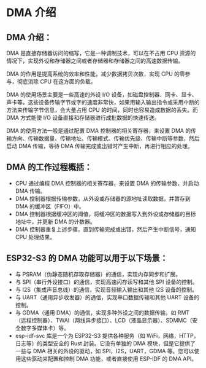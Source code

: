 # DMA 介绍

## DMA 介绍：

DMA 是直接存储器访问的缩写，它是一种调制技术，可以在不占用 CPU 资源的情况下，实现外设和存储器之间或者存储器和存储器之间的高速数据传输。

DMA 的作用是提高系统的效率和性能，减少数据拷贝次数，实现 CPU 的零参与，彻底消除 CPU 在这方面的负载。

DMA 的使用场景主要是一些高速的外设 I/O 设备，如磁盘控制器、网卡、显卡、声卡等。这些设备传输字节或字的速度非常快，如果用输入输出指令或采用中断的方法来传输字节信息，会大量占用 CPU 的时间，同时也容易造成数据的丢失。而 DMA 方式能使 I/O 设备直接和存储器进行成批数据的快速传送。

DMA 的使用方法一般是通过配置 DMA 控制器的相关寄存器，来设置 DMA 的传输方向、传输数据量、传输地址、传输模式、传输优先级、传输中断等参数，然后启动 DMA 传输，等待 DMA 传输完成或出错时产生中断，再进行相应的处理。

## DMA 的工作过程概括：

- CPU 通过编程 DMA 控制器的相关寄存器，来设置 DMA 的传输参数，并启动 DMA 传输。
- DMA 控制器根据传输参数，从外设或存储器的源地址读取数据，并暂存到 DMA 的缓冲区（FIFO）中。
- DMA 控制器根据缓冲区的阈值，将缓冲区的数据写入到外设或存储器的目标地址中，并更新 DMA 的计数器。
- DMA 控制器重复上述步骤，直到传输完成或出错，然后产生中断信号，通知 CPU 处理结果。

## ESP32-S3 的 DMA 功能可以用于以下场景：

- 与 PSRAM（伪静态随机存取存储器）的通信，实现内存同步和扩展。
- 与 SPI（串行外设接口）的通信，实现高速闪存读写和其他 SPI 设备的控制。
- 与 I2S（集成声音总线）的通信，实现音频输入输出和其他 I2S 设备的控制。
- 与 UART（通用异步收发器）的通信，实现串口数据传输和其他 UART 设备的控制。
- 与 GDMA（通用 DMA）的通信，实现多种外设之间的数据传输，如 RMT（远程控制器）、TWAI（两线异步接口）、LCD（液晶显示器）、SDMMC（安全数字多媒体卡）等。
- esp-idf-svc 库是一个为 ESP32-S3 提供各种服务（如 WiFi，网络，HTTP，日志等）的类型安全的 Rust 封装。它没有单独的 DMA 模块，但是它提供了一些与 DMA 相关的外设的驱动，如 SPI，I2S，UART，GDMA 等。您可以使用这些驱动来配置和控制 DMA 功能，或者直接使用 ESP-IDF 的 DMA API。
